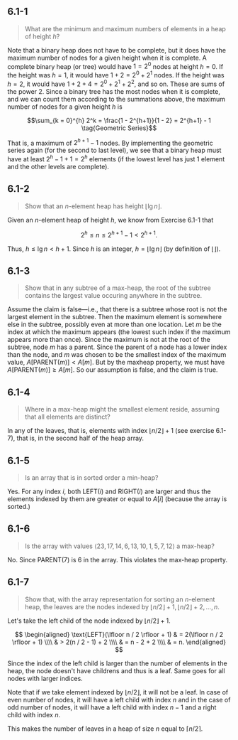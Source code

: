 ## 6.1-1

> What are the minimum and maximum numbers of elements in a heap of height $h$?

Note that a binary heap does not have to be complete, but it does have the maximum number of nodes for a given height when it is complete. A complete binary heap (or tree) would have $1 = 2^0$ nodes at height $h = 0$. If the height was $h=1$, it would have $1 + 2 = 2^0 + 2^1$ nodes. If the height was $h=2$, it would have $1 + 2 + 4 = 2^0 + 2^1 + 2^2$, and so on. These are sums of the power $2$. Since a binary tree has the most nodes when it is complete, and we can count them according to the summations above, the maximum number of nodes for a given height $h$ is

$$\sum_{k = 0}^{h} 2^k = \frac{1 - 2^{h+1}}{1 - 2} = 2^{h+1} - 1 \tag{Geometric Series}$$

That is, a maximum of $2^{h + 1} - 1$ nodes. By implementing the geometric series again (for the second to last level), we see that a binary heap must have at least $2^h - 1 + 1 = 2^h$ elements (if the lowest level has just $1$ element and the other levels are complete).

## 6.1-2

> Show that an $n$-element heap has height $\lfloor \lg n \rfloor$.

Given an $n$-element heap of height $h$, we know from Exercise 6.1-1 that

$$2^h \le n \le 2^{h + 1} - 1 < 2^{h + 1}.$$

Thus, $h \le \lg n < h + 1$. Since $h$ is an integer, $h = \lfloor \lg n \rfloor$ (by definition of $\lfloor \rfloor$).

## 6.1-3

> Show that in any subtree of a max-heap, the root of the subtree contains the largest value occuring anywhere in the subtree.

Assume the claim is false—i.e., that there is a subtree whose root is not the largest element in the subtree. Then the maximum element is somewhere else in the subtree, possibly even at more than one location. Let $m$ be the index at which the maximum appears (the lowest such index if the maximum appears more than once). Since the maximum is not at the root of the subtree, node $m$ has a parent. Since the parent of a node has a lower index than the node, and $m$ was chosen to be the smallest index of the maximum value, $A[\text{PARENT}(m)] < A[m]$. But by the maxheap property, we must have $A[\text{PARENT}(m)] \ge A[m]$. So our assumption is false, and the claim is true.

## 6.1-4

> Where in a max-heap might the smallest element reside, assuming that all elements are distinct?

In any of the leaves, that is, elements with index $\lfloor n / 2 \rfloor + 1$ (see exercise 6.1-7), that is, in the second half of the heap array.

## 6.1-5

> Is an array that is in sorted order a min-heap?

Yes. For any index $i$, both $\text{LEFT}(i)$ and $\text{RIGHT}(i)$ are larger and thus the elements indexed by them are greater or equal to $A[i]$ (because the array is sorted.)

## 6.1-6

> Is the array with values $\langle 23, 17, 14, 6, 13, 10, 1, 5, 7, 12 \rangle$ a max-heap?

No. Since $\text{PARENT}(7)$ is $6$ in the array. This violates the max-heap property.

## 6.1-7

> Show that, with the array representation for sorting an $n$-element heap, the leaves are the nodes indexed by $\lfloor n / 2 \rfloor + 1, \lfloor n / 2 \rfloor + 2, \ldots, n$.

Let's take the left child of the node indexed by $\lfloor n / 2 \rfloor + 1$.

$$
\begin{aligned}
\text{LEFT}(\lfloor n / 2 \rfloor + 1)
    & = 2(\lfloor n / 2 \rfloor + 1) \\\\
    & > 2(n / 2 - 1) + 2 \\\\
    & = n - 2 + 2 \\\\
    & = n.
\end{aligned}
$$

Since the index of the left child is larger than the number of elements in the heap, the node doesn't have childrens and thus is a leaf. Same goes for all nodes with larger indices.

Note that if we take element indexed by $\lfloor n / 2 \rfloor$, it will not be a leaf. In case of even number of nodes, it will have a left child with index $n$ and in the case of odd number of nodes, it will have a left child with index $n - 1$ and a right child with index $n$.

This makes the number of leaves in a heap of size $n$ equal to $\lceil n / 2 \rceil$.
